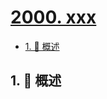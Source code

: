 # [2000. xxx](https://github.com/Tdahuyou/TNotes.leetcode/tree/main/notes/2000.%20xxx)

<!-- region:toc -->

- [1. 📝 概述](#1--概述)

<!-- endregion:toc -->

## 1. 📝 概述
